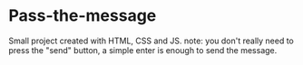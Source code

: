 # Pass-the-message
Small project created with HTML, CSS and JS. note: you don't really need to press the "send" button, a simple enter is enough to send the message.
